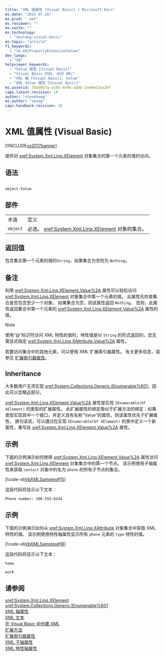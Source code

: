 ```yaml
---
title: "XML 值属性 (Visual Basic) | Microsoft Docs"
ms.date: "2015-07-20"
ms.prod: ".net"
ms.reviewer: ""
ms.suite: ""
ms.technology: 
  - "devlang-visual-basic"
ms.topic: "article"
f1_keywords: 
  - "vb.XmlPropertyExtensionValue"
dev_langs: 
  - "VB"
helpviewer_keywords: 
  - "Value 属性 [Visual Basic]"
  - "Visual Basic 代码, 访问 XML"
  - "XML 轴 [Visual Basic], Value"
  - "XML Value 属性 [Visual Basic]"
ms.assetid: 7ddd057a-a195-4e9b-ad8b-2ee0e615a20f
caps.latest.revision: 18
author: "stevehoag"
ms.author: "shoag"
caps.handback.revision: 18
---
```

# XML 值属性 (Visual Basic)
[!INCLUDE[vs2017banner](../../../visual-basic/includes/vs2017banner.md)]

提供对 <xref:System.Xml.Linq.XElement> 对象集合的第一个元素的值的访问。  
  
## 语法  
  
```  
  
object.Value  
```  
  
## 部件  
  
|||  
|-|-|  
|术语|定义|  
|`object`|必选。  <xref:System.Xml.Linq.XElement> 对象的集合。|  
  
## 返回值  
 包含集合第一个元素的值的`String`，如果集合为空则为 `Nothing`。  
  
## 备注  
 利用 <xref:System.Xml.Linq.XElement.Value%2A> 属性可以轻松访问 <xref:System.Xml.Linq.XElement> 对象集合中第一个元素的值。  此属性先检查集合是否包含至少一个对象。  如果集合为空，则该属性返回 `Nothing`。  否则，此属性返回集合中第一个元素的 <xref:System.Xml.Linq.XElement.Value%2A> 属性的值。  
  
> [!NOTE]
>  使用“@”标识符访问 XML 特性的值时，特性值是以 `String` 的形式返回的，您无需显式指定 <xref:System.Xml.Linq.XAttribute.Value%2A> 属性。  
  
 若要访问集合中的其他元素，可以使用 XML 扩展索引器属性。  有关更多信息，请参见 [扩展索引器属性](../../../visual-basic/language-reference/xml-axis/extension-indexer-property.md)。  
  
## Inheritance  
 大多数用户无须实现 <xref:System.Collections.Generic.IEnumerable%601>，因此可以忽略这部分。  
  
 <xref:System.Xml.Linq.XElement.Value%2A> 属性是实现 `IEnumerable(Of XElement)` 的类型的扩展属性。  此扩展属性的绑定类似于扩展方法的绑定：如果类型实现其中一个接口，并定义具有名称“Value”的属性，则该属性优先于扩展属性。  换句话说，可以通过在实现 `IEnumerable(Of XElement)` 的类中定义一个新属性，重写此 <xref:System.Xml.Linq.XElement.Value%2A> 属性。  
  
## 示例  
 下面的示例演示如何使用 <xref:System.Xml.Linq.XElement.Value%2A> 属性访问 <xref:System.Xml.Linq.XElement> 对象集合中的第一个节点。  该示例使用子轴属性来获取 `contact` 对象中的名为 `phone` 的所有子节点的集合。  
  
 [!code-vb[VbXMLSamples#15](../../../visual-basic/language-reference/operators/codesnippet/visualbasic/xml-value-property_1.vb)]  
  
 这段代码将显示以下文本：  
  
 `Phone number: 206-555-0144`  
  
## 示例  
 下面的示例演示如何从 <xref:System.Xml.Linq.XAttribute> 对象集合中获取 XML 特性的值。  该示例使用特性轴属性显示所有 `phone` 元素的 `type` 特性的值。  
  
 [!code-vb[VbXMLSamples#16](../../../visual-basic/language-reference/operators/codesnippet/visualbasic/xml-value-property_2.vb)]  
  
 这段代码将显示以下文本：  
  
 `home`  
  
 `work`  
  
## 请参阅  
 <xref:System.Xml.Linq.XElement>   
 <xref:System.Collections.Generic.IEnumerable%601>   
 [XML 轴属性](../../../visual-basic/language-reference/xml-axis/xml-axis-properties.md)   
 [XML 文本](../../../visual-basic/language-reference/xml-literals/index.md)   
 [在 Visual Basic 中创建 XML](../../../visual-basic/programming-guide/language-features/xml/creating-xml.md)   
 [扩展方法](../../../visual-basic/programming-guide/language-features/procedures/extension-methods.md)   
 [扩展索引器属性](../../../visual-basic/language-reference/xml-axis/extension-indexer-property.md)   
 [XML 子轴属性](../../../visual-basic/language-reference/xml-axis/xml-child-axis-property.md)   
 [XML 特性轴属性](../../../visual-basic/language-reference/xml-axis/xml-attribute-axis-property.md)